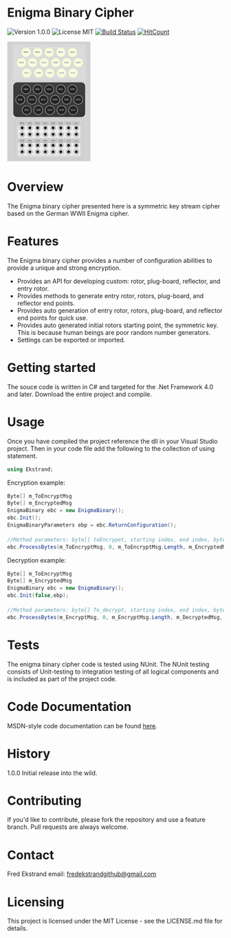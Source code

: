 # Enigma Binary Cipher

![Version 1.0.0](https://img.shields.io/badge/Version-1.0.0-brightgreen.svg) ![License MIT](https://img.shields.io/badge/Licence-MIT-blue.svg) [![Build Status](https://travis-ci.org/FredEkstrand/EnigmaBinaryCipher.svg?branch=master)](https://travis-ci.org/FredEkstrand/EnigmaBinaryCipher) [![HitCount](http://hits.dwyl.io/fredekstrand/EnigmaBinaryCipher.svg)](http://hits.dwyl.io/fredekstrand/EnigmaBinaryCipher)

<img src="https://github.com/FredEkstrand/ImageFiles/raw/master/BinaryEnigma.png" width=194 height=278 />

# Overview
The Enigma binary cipher presented here is a symmetric key stream cipher based on the German WWII Enigma cipher.

# Features
The Enigma binary cipher provides a number of configuration abilities to provide a unique and strong encryption.
* Provides an API for developing custom: rotor, plug-board, reflector, and entry rotor.
* Provides methods to generate entry rotor, rotors, plug-board, and reflector end points.
* Provides auto generation of entry rotor, rotors, plug-board, and reflector end points for quick use.
* Provides auto generated initial rotors starting point, the symmetric key. This is because human beings are poor random number generators.
* Settings can be exported or imported.

# Getting started

The souce code is written in C# and targeted for the .Net Framework 4.0 and later. Download the entire project and compile.

# Usage
Once you have compiled the project reference the dll in your Visual Studio project.
Then in your code file add the following to the collection of using statement.

```csharp
using Ekstrand;
```

Encryption example:
```csharp
Byte[] m_ToEncryptMsg														// Byte array to be encrypted.
Byte[] m_EncryptedMsg														// Byte array for encrypted.
EnigmaBinary ebc = new EnigmaBinary();									   // Create a new instance.
ebc.Init();																  // Initialize the cipher which includes generating the entry rotor, rotors, plug-board, and reflector end points.
EnigmaBinaryParameters ebp = ebc.ReturnConfiguration();					  // Create a enigma binary parameters object which would have all the cipher settings.

//Method parameters: byte[] toEncrypet, starting index, end index, byte[] encrypted, starting index
ebc.ProcessBytes(m_ToEncryptMsg, 0, m_ToEncryptMsg.Length, m_EncryptedMsg, 0);
```
Decryption example:
```csharp
Byte[] m_ToEncryptMsg														// Byte array to be encrypted.
Byte[] m_EncryptedMsg														// Byte array for encrypted.
EnigmaBinary ebc = new EnigmaBinary();					   				// Create a new instance.
ebc.Init(false,ebp);													     // Initialize the cipher for decryption using cipher configuration parameters.

//Method parameters: byte[] To_decrypt, starting index, end index, byte[] decrypted, starting index
ebc.ProcessBytes(m_EncryptMsg, 0, m_EncryptMsg.Length, m_DecryptedMsg, 0);
```

# Tests
The enigma binary cipher code is tested using NUnit.
The NUnit testing consists of Unit-testing to integration testing of all logical components and is included as part of the project code.

# Code Documentation
MSDN-style code documentation can be found [here](http://fredekstrand.github.io/EnigmaBinaryCipher).

# History
 1.0.0 Initial release into the wild.

# Contributing

If you'd like to contribute, please fork the repository and use a feature
branch. Pull requests are always welcome.

# Contact
Fred Ekstrand
email: fredekstrandgithub@gmail.com

# Licensing

This project is licensed under the MIT License - see the LICENSE.md file for details.
